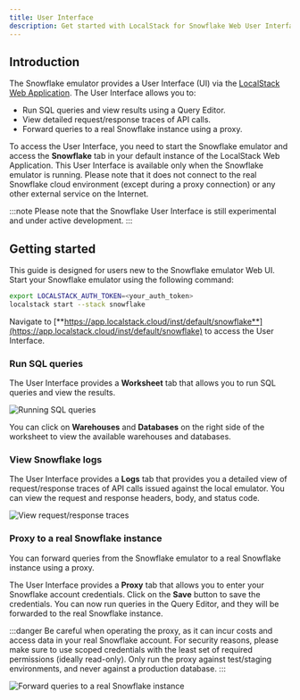 ```yaml
---
title: User Interface
description: Get started with LocalStack for Snowflake Web User Interface
---
```


## Introduction

The Snowflake emulator provides a User Interface (UI) via the [LocalStack Web Application](https://app.localstack.cloud/). The User Interface allows you to:

* Run SQL queries and view results using a Query Editor.
* View detailed request/response traces of API calls.
* Forward queries to a real Snowflake instance using a proxy.

To access the User Interface, you need to start the Snowflake emulator and access the **Snowflake** tab in your default instance of the LocalStack Web Application. This User Interface is available only when the Snowflake emulator is running. Please note that it does not connect to the real Snowflake cloud environment (except during a proxy connection) or any other external service on the Internet.

:::note
Please note that the Snowflake User Interface is still experimental and under active development.
:::

## Getting started

This guide is designed for users new to the Snowflake emulator Web UI. Start your Snowflake emulator using the following command:

```bash
export LOCALSTACK_AUTH_TOKEN=<your_auth_token>
localstack start --stack snowflake
```

Navigate to [**https://app.localstack.cloud/inst/default/snowflake**](https://app.localstack.cloud/inst/default/snowflake) to access the User Interface.

### Run SQL queries

The User Interface provides a **Worksheet** tab that allows you to run SQL queries and view the results.

![Running SQL queries](/images/snowflake/run-sql-queries-web-ui.png)

You can click on **Warehouses** and **Databases** on the right side of the worksheet to view the available warehouses and databases.

### View Snowflake logs

The User Interface provides a **Logs** tab that provides you a detailed view of request/response traces of API calls issued against the local emulator. You can view the request and response headers, body, and status code.

![View request/response traces](/images/snowflake/request-logs-web-ui.png)

### Proxy to a real Snowflake instance

You can forward queries from the Snowflake emulator to a real Snowflake instance using a proxy.

The User Interface provides a **Proxy** tab that allows you to enter your Snowflake account credentials. Click on the **Save** button to save the credentials. You can now run queries in the Query Editor, and they will be forwarded to the real Snowflake instance.

:::danger
Be careful when operating the proxy, as it can incur costs and access data in your real Snowflake account. For security reasons, please make sure to use scoped credentials with the least set of required permissions (ideally read-only). Only run the proxy against test/staging environments, and never against a production database.
:::

![Forward queries to a real Snowflake instance](/images/snowflake/proxy-web-ui.png)
